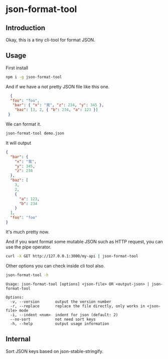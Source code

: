# json-format-tool

## Introduction

Okay, this is a tiny cli-tool for format JSON.

## Usage

First install

```bash
npm i -g json-format-tool
```

And if we have a not pretty JSON file like this one.

```json
  {
  "foo": "foo",
   "bar": { "x": "我", "z": 234, "y": 345 },
    "baz": [3, 2, { "b": 234, "a": 123 }]
 }
```

We can format it.

```bash
json-format-tool demo.json
```

It will output

```json
{
  "bar": {
    "x": "我",
    "y": 345,
    "z": 234
  },
  "baz": [
    3,
    2,
    {
      "a": 123,
      "b": 234
    }
  ],
  "foo": "foo"
}
```

It's much pretty now.

And if you want format some mutable JSON such as HTTP request, 
you can use the pipe operator.

```bash
curl -X GET http://127.0.0.1:3000/my-api | json-format-tool
```

Other options you can check inside cli tool also.

```bash
json-format-tool -h
```

```
Usage: json-format-tool [options] <json-file> OR <output-json> | json-format-tool

Options:
  -v, --version       output the version number
  -r, --replace       replace the file directly, only works in <json-file> mode
  -i, --indent <num>  indent for json (default: 2)
  --no-sort           not need sort keys
  -h, --help          output usage information
```

## Internal

Sort JSON keys based on json-stable-stringify.